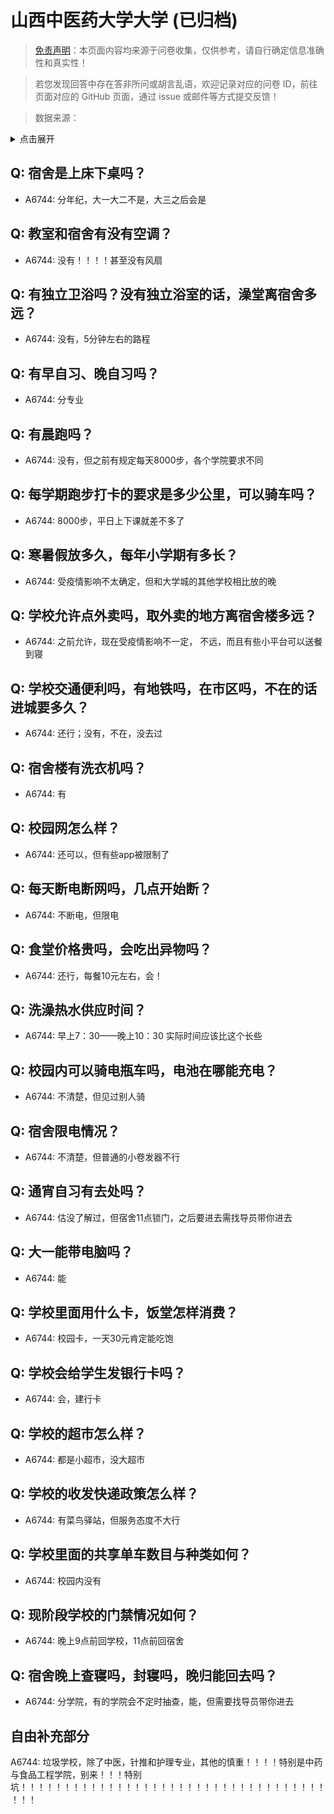 # 山西中医药大学大学 (已归档)

> [免责声明](https://colleges.chat/#_3)：本页面内容均来源于问卷收集，仅供参考，请自行确定信息准确性和真实性！

> 若您发现回答中存在答非所问或胡言乱语，欢迎记录对应的问卷 ID，前往页面对应的 GitHub 页面，通过 issue 或邮件等方式提交反馈！

> 数据来源：

<details><summary>点击展开</summary>
<ul>
<li>A6744: 匿名 (2022 年 06 月)</li>
</ul>
</details>

## Q: 宿舍是上床下桌吗？

- A6744: 分年纪，大一大二不是，大三之后会是

## Q: 教室和宿舍有没有空调？

- A6744: 没有！！！！甚至没有风扇

## Q: 有独立卫浴吗？没有独立浴室的话，澡堂离宿舍多远？

- A6744: 没有，5分钟左右的路程

## Q: 有早自习、晚自习吗？

- A6744: 分专业

## Q: 有晨跑吗？

- A6744: 没有，但之前有规定每天8000步，各个学院要求不同

## Q: 每学期跑步打卡的要求是多少公里，可以骑车吗？

- A6744: 8000步，平日上下课就差不多了

## Q: 寒暑假放多久，每年小学期有多长？

- A6744: 受疫情影响不太确定，但和大学城的其他学校相比放的晚

## Q: 学校允许点外卖吗，取外卖的地方离宿舍楼多远？

- A6744: 之前允许，现在受疫情影响不一定，
不远，而且有些小平台可以送餐到寝

## Q: 学校交通便利吗，有地铁吗，在市区吗，不在的话进城要多久？

- A6744: 还行；没有，不在，没去过

## Q: 宿舍楼有洗衣机吗？

- A6744: 有

## Q: 校园网怎么样？

- A6744: 还可以，但有些app被限制了

## Q: 每天断电断网吗，几点开始断？

- A6744: 不断电，但限电

## Q: 食堂价格贵吗，会吃出异物吗？

- A6744: 还行，每餐10元左右，会！

## Q: 洗澡热水供应时间？

- A6744: 早上7：30——晚上10：30
实际时间应该比这个长些

## Q: 校园内可以骑电瓶车吗，电池在哪能充电？

- A6744: 不清楚，但见过别人骑

## Q: 宿舍限电情况？

- A6744: 不清楚，但普通的小卷发器不行

## Q: 通宵自习有去处吗？

- A6744: 估没了解过，但宿舍11点锁门，之后要进去需找导员带你进去

## Q: 大一能带电脑吗？

- A6744: 能

## Q: 学校里面用什么卡，饭堂怎样消费？

- A6744: 校园卡，一天30元肯定能吃饱

## Q: 学校会给学生发银行卡吗？

- A6744: 会，建行卡

## Q: 学校的超市怎么样？

- A6744: 都是小超市，没大超市

## Q: 学校的收发快递政策怎么样？

- A6744: 有菜鸟驿站，但服务态度不大行

## Q: 学校里面的共享单车数目与种类如何？

- A6744: 校园内没有

## Q: 现阶段学校的门禁情况如何？

- A6744: 晚上9点前回学校，11点前回宿舍

## Q: 宿舍晚上查寝吗，封寝吗，晚归能回去吗？

- A6744: 分学院，有的学院会不定时抽查，能，但需要找导员带你进去

## 自由补充部分

A6744: 垃圾学校，除了中医，针推和护理专业，其他的慎重！！！！特别是中药与食品工程学院，别来！！！特别坑！！！！！！！！！！！！！！！！！！！！！！！！！！！！！！！！！！！！！！